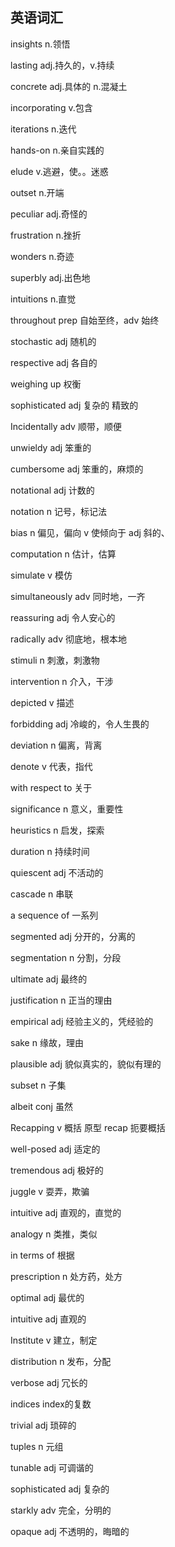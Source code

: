 ## 英语词汇

insights n.领悟

lasting adj.持久的，v.持续

concrete adj.具体的 n.混凝土

incorporating v.包含

iterations n.迭代

hands-on n.亲自实践的

elude v.逃避，使。。迷惑

outset n.开端

peculiar adj.奇怪的

frustration n.挫折

wonders n.奇迹

superbly adj.出色地

intuitions n.直觉

throughout prep 自始至终，adv 始终

stochastic adj 随机的

respective adj 各自的

weighing up 权衡

sophisticated adj 复杂的 精致的

Incidentally adv 顺带，顺便

unwieldy adj 笨重的

cumbersome adj 笨重的，麻烦的

notational adj 计数的

notation n 记号，标记法

bias n 偏见，偏向 v 使倾向于 adj 斜的、

computation n 估计，估算

simulate v 模仿

simultaneously  adv 同时地，一齐

reassuring adj 令人安心的

radically adv 彻底地，根本地

stimuli n 刺激，刺激物

intervention n 介入，干涉

depicted v 描述

forbidding adj 冷峻的，令人生畏的

deviation n 偏离，背离

denote v 代表，指代

with respect to 关于

significance n 意义，重要性

heuristics n 启发，探索

duration n 持续时间

quiescent adj 不活动的

cascade n 串联

a sequence of 一系列

segmented adj 分开的，分离的

segmentation n 分割，分段

ultimate adj 最终的

justification n 正当的理由

empirical adj 经验主义的，凭经验的

sake n 缘故，理由

plausible adj 貌似真实的，貌似有理的

subset n 子集

albeit conj 虽然

Recapping v 概括 原型 recap 扼要概括

well-posed adj 适定的

tremendous adj 极好的

juggle v 耍弄，欺骗

intuitive adj 直观的，直觉的

analogy n 类推，类似

in terms of 根据

prescription n 处方药，处方

optimal adj 最优的

intuitive adj 直观的

Institute v 建立，制定

distribution n 发布，分配

verbose adj 冗长的

indices index的复数

trivial adj 琐碎的

tuples n 元组

tunable adj 可调谐的

sophisticated adj 复杂的	

starkly adv 完全，分明的

opaque adj 不透明的，晦暗的


